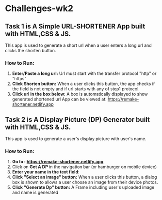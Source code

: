 # Challenges-wk2

## Task 1 is A Simple URL-SHORTENER App built with HTML,CSS & JS. 
This app is used to generate a short url when a user enters a long url and clicks the shorten button.
### How to Run: 
1. **Enter/Paste a long url:** Url must start with the transfer protocol "http" or "https"
2. **Click Shorten button:** When a user clicks this button, the app checks if the field is not empty and if url starts with any of step1 protocol.
3. **Click url in the box below:** A box is automatically displayed to show generated shortened url
App can be viewed at: https://remake-shortener.netlify.app


## Task 2 is A Display Picture (DP) Generator built with HTML,CSS & JS. 
This app is used to generate a user's display picture with user's name.
### How to Run: 
1. **Go to : https://remake-shortener.netlify.app**
2. Click on **Get A DP** in the navigation bar (or hamburger on mobile device)
2. **Enter your name in the text field:** 
3. **Click "Select an image" button:** When a user clicks this button, a dialog box is shown to allows a user choose an image from their device photos.
3. **Click "Generate Dp" button:** A Frame including user's uploaded image and name is generated

